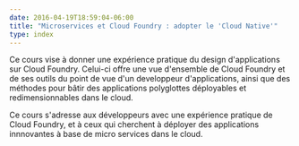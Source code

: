 ```yaml
---
date: 2016-04-19T18:59:04-06:00
title: "Microservices et Cloud Foundry : adopter le 'Cloud Native'"
type: index
---
```


Ce cours vise à donner une expérience pratique du design d'applications sur Cloud Foundry. Celui-ci offre une vue d'ensemble de Cloud Foundry et de ses outils du point de vue d'un developpeur d'applications, ainsi que des méthodes pour bâtir des applications polyglottes déployables et redimensionnables dans le cloud.

Ce cours s'adresse aux développeurs avec une expérience pratique de Cloud Foundry, et à ceux qui cherchent à déployer des applications innnovantes à base de micro services dans le cloud.
